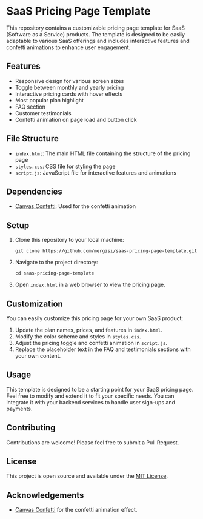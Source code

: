 # SaaS Pricing Page Template

This repository contains a customizable pricing page template for SaaS (Software as a Service) products. The template is designed to be easily adaptable to various SaaS offerings and includes interactive features and confetti animations to enhance user engagement.

## Features

- Responsive design for various screen sizes
- Toggle between monthly and yearly pricing
- Interactive pricing cards with hover effects
- Most popular plan highlight
- FAQ section
- Customer testimonials
- Confetti animation on page load and button click

## File Structure

- `index.html`: The main HTML file containing the structure of the pricing page
- `styles.css`: CSS file for styling the page
- `script.js`: JavaScript file for interactive features and animations

## Dependencies

- [Canvas Confetti](https://github.com/catdad/canvas-confetti): Used for the confetti animation

## Setup

1. Clone this repository to your local machine:
   ```
   git clone https://github.com/mergisi/saas-pricing-page-template.git
   ```
2. Navigate to the project directory:
   ```
   cd saas-pricing-page-template
   ```
3. Open `index.html` in a web browser to view the pricing page.

## Customization

You can easily customize this pricing page for your own SaaS product:

1. Update the plan names, prices, and features in `index.html`.
2. Modify the color scheme and styles in `styles.css`.
3. Adjust the pricing toggle and confetti animation in `script.js`.
4. Replace the placeholder text in the FAQ and testimonials sections with your own content.

## Usage

This template is designed to be a starting point for your SaaS pricing page. Feel free to modify and extend it to fit your specific needs. You can integrate it with your backend services to handle user sign-ups and payments.

## Contributing

Contributions are welcome! Please feel free to submit a Pull Request.

## License

This project is open source and available under the [MIT License](LICENSE).

## Acknowledgements

- [Canvas Confetti](https://github.com/catdad/canvas-confetti) for the confetti animation effect.
